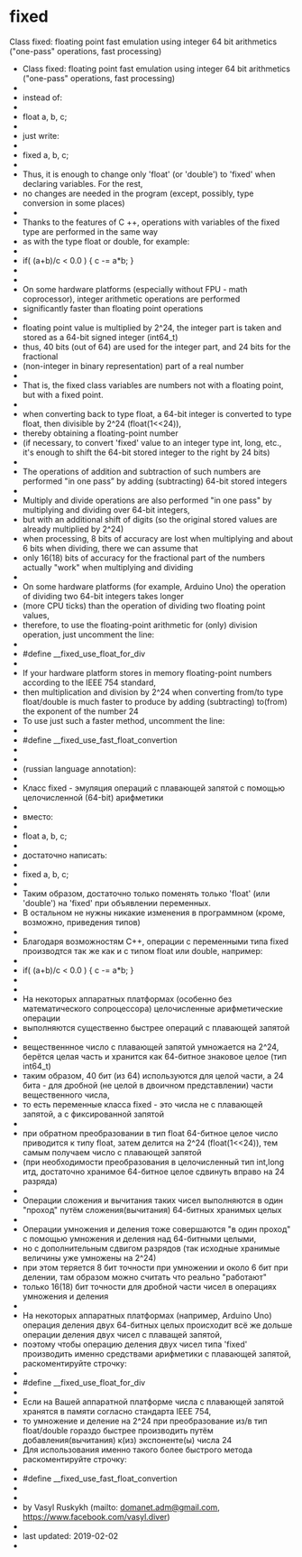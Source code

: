 # fixed
Class fixed: floating point fast emulation using integer 64 bit arithmetics  ("one-pass" operations, fast processing)

 * Class fixed: floating point fast emulation using integer 64 bit arithmetics  ("one-pass" operations, fast processing)
 * 
 * instead of:
 *
 *   float a, b, c;
 *
 * just write:
 *
 *   fixed a, b, c;
 *
 * Thus, it is enough to change only 'float' (or 'double') to 'fixed' when declaring variables. For the rest, 
 *  no changes are needed in the program (except, possibly, type conversion in some places)
 *
 * Thanks to the features of C ++, operations with variables of the fixed type are performed in the same way 
 *  as with the type float or double, for example:
 * 
 *   if( (a+b)/c < 0.0 )  { c -= a*b; }
 * 
 * 
 * On some hardware platforms (especially without FPU - math coprocessor), integer arithmetic operations are performed
 *  significantly faster than floating point operations
 * 
 * floating point value is multiplied by 2^24, the integer part is taken and stored as a 64-bit signed integer (int64_t)
 * thus, 40 bits (out of 64) are used for the integer part, and 24 bits for the fractional 
 *  (non-integer in binary representation) part of a real number
 * 
 * That is, the fixed class variables are numbers not with a floating point, but with a fixed point.
 * 
 * when converting back to type float, a 64-bit integer is converted to type float, then divisible by 2^24 (float(1<<24)),
 *  thereby obtaining a floating-point number
 * (if necessary, to convert 'fixed' value to an integer type int, long, etc., it's enough to shift the 64-bit stored integer to the right by 24 bits)
 * 
 * The operations of addition and subtraction of such numbers are performed "in one pass” by adding (subtracting) 64-bit stored integers
 * 
 * Multiply and divide operations are also performed "in one pass" by multiplying and dividing over 64-bit integers, 
 *  but with an additional shift of digits (so the original stored values are already multiplied by 2^24)
 * when processing, 8 bits of accuracy are lost when multiplying and about 6 bits when dividing, there we can assume that
 *  only 16(18) bits of accuracy for the fractional part of the numbers actually "work" when multiplying and dividing
 * 
 * On some hardware platforms (for example, Arduino Uno) the operation of dividing two 64-bit integers takes longer 
 *  (more CPU ticks) than the operation of dividing two floating point values,
 * therefore, to use the floating-point arithmetic for (only) division operation, just uncomment the line:
 * 
 * #define  __fixed_use_float_for_div
 * 
 * If your hardware platform stores in memory floating-point numbers according to the IEEE 754 standard,
 * then multiplication and division by 2^24 when converting from/to type float/double is much faster to produce by adding (subtracting) to(from) the exponent of the number 24
 * To use just such a faster method, uncomment the line:
 * 
 * #define  __fixed_use_fast_float_convertion
 * 
 * 
 * (russian language annotation):
 * 
 * Класс fixed - эмуляция операций с плавающей запятой с помощью целочисленной (64-bit) арифметики 
 * 
 * вместо:
 * 
 *   float a, b, c;
 * 
 * достаточно написать:
 * 
 *   fixed a, b, c;
 * 
 * Таким образом, достаточно только поменять только 'float' (или 'double') на 'fixed' при объявлении переменных.  
 *  В остальном не нужны никакие изменения в программном (кроме, возможно, приведения типов)
 * 
 * Благодаря возможностям C++, операции с переменными типа fixed производтся так же как и с типом float или double,  например:
 * 
 *   if( (a+b)/c < 0.0 )  { c -= a*b; }
 * 
 * 
 * На некоторых аппаратных платформах (особенно без математического сопроцессора) целочисленные арифметические операции
 *  выполняются существенно быстрее операций с плавающей запятой
 * 
 * вещественнное число с плавающей запятой умножается на 2^24, берётся целая часть и хранится как 64-битное знаковое целое (тип int64_t)
 * таким образом, 40 бит (из 64) используются для целой части, а 24 бита - для дробной (не целой в двоичном представлении) части вещественного числа,
 * то есть переменные класса fixed - это числа не с плавающей запятой, а с фиксированной запятой
 * 
 * при обратном преобразовании в тип float 64-битное целое число приводится к типу float, затем делится на 2^24 (float(1<<24)), тем самым получаем число с плавающей запятой
 * (при необходимости преобразования в целочисленный тип int,long итд, достаточно хранимое 64-битное целое сдвинуть вправо на 24 разряда)
 * 
 * Операции сложения и вычитания таких чисел выполняются в один "проход" путём сложения(вычитания) 64-битных хранимых целых
 * 
 * Операции умножения и деления тоже совершаются "в один проход" с помощью умножения и деления над 64-битными целыми, 
 *  но с дополнительным сдвигом разрядов (так исходные хранимые величины уже умножены на 2^24)
 * при этом теряется 8 бит точности при умножении и около 6 бит при делении, там образом можно считать что реально "работают"
 *  только 16(18) бит точности для дробной части чисел в операциях умножения и деления
 * 
 * На некоторых аппаратных платформах (например, Arduino Uno) операция деления двух 64-битных целых происходит всё же дольше операции деления двух чисел с плаващей запятой,
 * поэтому чтобы операцию деления двух чисел типа 'fixed' производить именно средствами арифметики с плавающей запятой, раскоментируйте строчку:
 * 
 * #define  __fixed_use_float_for_div
 * 
 * Если на Вашей аппаратной платформе числа с плавающей запятой хранятся в памяти согласно стандарта IEEE 754,
 * то умножение и деление на 2^24 при преобразование из/в тип float/double гораздо быстрее производить путём добавления(вычитания) к(из) экспоненте(ы) числа 24
 * Для использования именно такого более быстрого метода раскоментируйте строчку:
 * 
 * #define  __fixed_use_fast_float_convertion
 * 
 * 
 * by Vasyl Ruskykh  (mailto: domanet.adm@gmail.com,  https://www.facebook.com/vasyl.diver)
 * 
 * last updated:  2019-02-02
 * 
